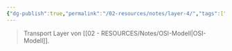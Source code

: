 ```yaml
---
{"dg-publish":true,"permalink":"/02-resources/notes/layer-4/","tags":["netzwerk"],"noteIcon":""}
---
```


> Transport Layer von [[02 - RESOURCES/Notes/OSI-Modell\|OSI-Modell]].
